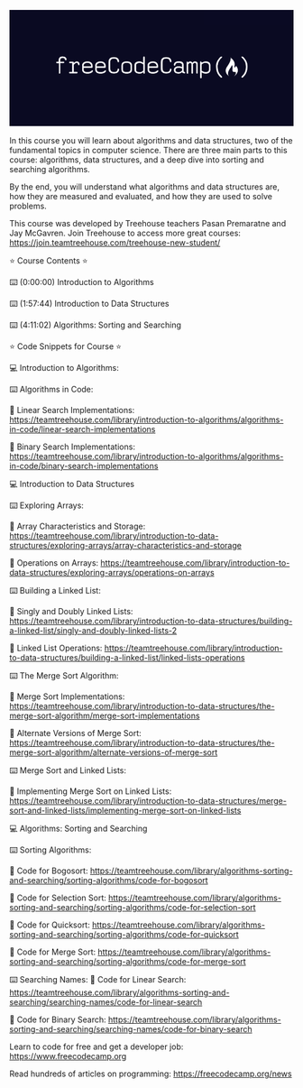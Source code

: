 ![FreeCodeCamp](https://github.com/CarlosViniMSouza/Python-BackEnd-Django/blob/main/Images/freecodecamp.png)

In this course you will learn about algorithms and data structures, two of the fundamental topics in computer science. There are three main parts to this course: algorithms, data structures, and a deep dive into sorting and searching algorithms.

By the end, you will understand what algorithms and data structures are, how they are measured and evaluated, and how they are used to solve problems.

This course was developed by Treehouse teachers Pasan Premaratne and Jay McGavren. Join Treehouse to access more great courses: https://join.teamtreehouse.com/treehouse-new-student/

⭐️ Course Contents ⭐️

⌨️ (0:00:00) Introduction to Algorithms

⌨️ (1:57:44) Introduction to Data Structures

⌨️ (4:11:02) Algorithms: Sorting and Searching

⭐️ Code Snippets for Course ⭐️

💻 Introduction to Algorithms:

⌨️ Algorithms in Code:

🔗 Linear Search Implementations: https://teamtreehouse.com/library/introduction-to-algorithms/algorithms-in-code/linear-search-implementations

🔗 Binary Search Implementations: https://teamtreehouse.com/library/introduction-to-algorithms/algorithms-in-code/binary-search-implementations

💻 Introduction to Data Structures

⌨️ Exploring Arrays:

🔗 Array Characteristics and Storage: https://teamtreehouse.com/library/introduction-to-data-structures/exploring-arrays/array-characteristics-and-storage

🔗 Operations on Arrays: https://teamtreehouse.com/library/introduction-to-data-structures/exploring-arrays/operations-on-arrays

⌨️ Building a Linked List:

🔗 Singly and Doubly Linked Lists: https://teamtreehouse.com/library/introduction-to-data-structures/building-a-linked-list/singly-and-doubly-linked-lists-2

🔗 Linked List Operations: https://teamtreehouse.com/library/introduction-to-data-structures/building-a-linked-list/linked-lists-operations

⌨️ The Merge Sort Algorithm:

🔗 Merge Sort Implementations: https://teamtreehouse.com/library/introduction-to-data-structures/the-merge-sort-algorithm/merge-sort-implementations

🔗 Alternate Versions of Merge Sort: https://teamtreehouse.com/library/introduction-to-data-structures/the-merge-sort-algorithm/alternate-versions-of-merge-sort

⌨️ Merge Sort and Linked Lists:

🔗 Implementing Merge Sort on Linked Lists: https://teamtreehouse.com/library/introduction-to-data-structures/merge-sort-and-linked-lists/implementing-merge-sort-on-linked-lists

💻 Algorithms: Sorting and Searching

⌨️ Sorting Algorithms:

🔗 Code for Bogosort: https://teamtreehouse.com/library/algorithms-sorting-and-searching/sorting-algorithms/code-for-bogosort

🔗 Code for Selection Sort: https://teamtreehouse.com/library/algorithms-sorting-and-searching/sorting-algorithms/code-for-selection-sort

🔗 Code for Quicksort: https://teamtreehouse.com/library/algorithms-sorting-and-searching/sorting-algorithms/code-for-quicksort

🔗 Code for Merge Sort: https://teamtreehouse.com/library/algorithms-sorting-and-searching/sorting-algorithms/code-for-merge-sort

⌨️ Searching Names:
🔗 Code for Linear Search: https://teamtreehouse.com/library/algorithms-sorting-and-searching/searching-names/code-for-linear-search

🔗 Code for Binary Search: https://teamtreehouse.com/library/algorithms-sorting-and-searching/searching-names/code-for-binary-search

Learn to code for free and get a developer job: https://www.freecodecamp.org

Read hundreds of articles on programming: https://freecodecamp.org/news
